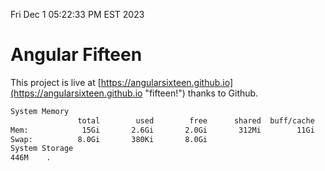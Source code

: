 Fri Dec  1 05:22:33 PM EST 2023

# Angular Fifteen


This project is live at [https://angularsixteen.github.io](https://angularsixteen.github.io "fifteen!") thanks to Github.

```bash
System Memory
               total        used        free      shared  buff/cache   available
Mem:            15Gi       2.6Gi       2.0Gi       312Mi        11Gi        12Gi
Swap:          8.0Gi       380Ki       8.0Gi
System Storage
446M	.
```
